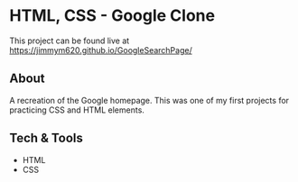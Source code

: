 # HTML, CSS - Google Clone

This project can be found live at https://jimmym620.github.io/GoogleSearchPage/

## About
A recreation of the Google homepage. This was one of my first projects for practicing CSS and HTML elements.

## Tech & Tools
* HTML
* CSS
